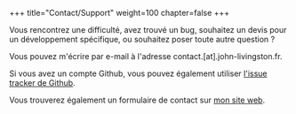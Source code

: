 +++
title="Contact/Support"
weight=100
chapter=false
+++

Vous rencontrez une difficulté, avez trouvé un bug, souhaitez un devis pour
un développement spécifique, ou souhaitez poser toute autre question ?

Vous pouvez m'écrire par e-mail à l'adresse contact.[at].john-livingston.fr.

Si vous avez un compte Github, vous pouvez également utiliser
[l'issue tracker de Github](https://github.com/JohnXLivingston/DolibarrPickup/issues).

Vous trouverez également un formulaire de contact sur [mon site web](https://www.john-livingston.fr).
